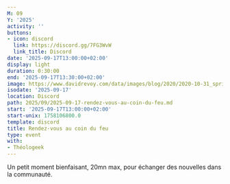 ```yaml
---
M: 09
Y: '2025'
activity: ''
buttons:
- icon: discord
  link: https://discord.gg/7FG3WvW
  link_title: Discord
date: '2025-09-17T13:00:00+02:00'
display: light
duration: 0:30:00
end: '2025-09-17T13:30:00+02:00'
image: https://www.davidrevoy.com/data/images/blog/2020/2020-10-31_spritely_scene.jpg
isodate: '2025-09-17'
location: Discord
path: 2025/09/2025-09-17-rendez-vous-au-coin-du-feu.md
start: '2025-09-17T13:00:00+02:00'
start-unix: 1758106800.0
template: discord
title: Rendez-vous au coin du feu
type: event
with:
- Théologeek
---
```

Un petit moment bienfaisant, 20mn max, pour échanger des nouvelles dans la communauté.